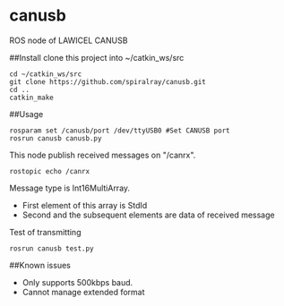 # canusb
ROS node of LAWICEL CANUSB

##Install
clone this project into ~/catkin_ws/src

    cd ~/catkin_ws/src
    git clone https://github.com/spiralray/canusb.git
    cd ..
    catkin_make

##Usage

    rosparam set /canusb/port /dev/ttyUSB0 #Set CANUSB port
    rosrun canusb canusb.py

This node publish received messages on "/canrx". 

    rostopic echo /canrx

Message type is Int16MultiArray.

* First element of this array is StdId
* Second and the subsequent elements are data of received message

Test of transmitting

    rosrun canusb test.py

##Known issues
* Only supports 500kbps baud.
* Cannot manage extended format